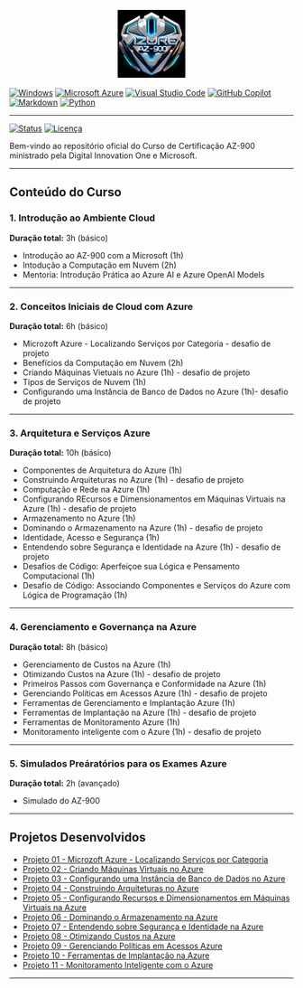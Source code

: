 <p align="center">
  <img src="/images/logo.jpg" alt="Microsoft AZ-900">
</p>

[![Windows](https://custom-icon-badges.demolab.com/badge/Windows-0078D6?logo=windows11&logoColor=white)](#)
[![Microsoft Azure](https://custom-icon-badges.demolab.com/badge/Microsoft%20Azure-0089D6?logo=msazure&logoColor=white)](#)
[![Visual Studio Code](https://custom-icon-badges.demolab.com/badge/Visual%20Studio%20Code-0078d7.svg?logo=vsc&logoColor=white)](#)
[![GitHub Copilot](https://img.shields.io/badge/GitHub%20Copilot-000?logo=githubcopilot&logoColor=fff)](#)
[![Markdown](https://img.shields.io/badge/Markdown-%23000000.svg?logo=markdown&logoColor=white)](#)
[![Python](https://img.shields.io/badge/Python-3776AB?logo=python&logoColor=fff)](#)

---
[![Status](https://img.shields.io/badge/status-desenvolvimento-yellow)](https://github.com/SEU_USUARIO/SEU_REPOSITORIO)
[![Licença](https://img.shields.io/badge/licença-MIT-blue)](https://github.com/SEU_USUARIO/SEU_REPOSITORIO/blob/main/LICENSE)

Bem-vindo ao repositório oficial do Curso de Certificação AZ-900 ministrado pela Digital Innovation One e Microsoft.

---

## Conteúdo do Curso

### 1. Introdução ao Ambiente Cloud
**Duração total:** 3h (básico)  
- Introdução ao AZ-900 com a Microsoft (1h)
- Intodução a Computação em Nuvem (2h)  
- Mentoria: Introdução Prática ao Azure AI e Azure OpenAI Models  

---

### 2. Conceitos Iniciais de Cloud com Azure  
**Duração total:** 6h (básico)  
- Microzoft Azure - Localizando Serviços por Categoria - desafio de projeto
- Benefícios da Computação em Nuvem (2h)  
- Criando Máquinas Vietuais no Azure (1h) - desafio de projeto
- Tipos de Serviços de Nuvem (1h)  
- Configurando uma Instância de Banco de Dados no Azure (1h)- desafio de projeto  

---

### 3. Arquitetura e Serviços Azure  
**Duração total:** 10h (básico)  
- Componentes de Arquitetura do Azure (1h)  
- Construindo Arquiteturas no Azure (1h) - desafio de projeto
- Computação e Rede na Azure (1h)  
- Configurando REcursos e Dimensionamentos em Máquinas Virtuais na Azure (1h) - desafio de projeto 
- Armazenamento no Azure (1h)  
- Dominando o Armazenamento na Azure (1h) - desafio de projeto
- Identidade, Acesso e Segurança (1h)  
- Entendendo sobre Segurança e Identidade na Azure (1h) - desafio de projeto
- Desafios de Código: Aperfeiçoe sua Lógica e Pensamento Computacional (1h)  
- Desafio de Código: Associando Componentes e Serviços do Azure com Lógica de Programação (1h)

---

### 4. Gerenciamento e Governança na Azure  
**Duração total:** 8h (básico)  
- Gerenciamento de Custos na Azure (1h)  
- Otimizando Custos na Azure (1h) - desafio de projeto
- Primeiros Passos com Governança e Conformidade na Azure (1h)  
- Gerenciando Políticas em Acessos Azure (1h) - desafio de projeto
- Ferramentas de Gerenciamento e Implantação Azure (1h)
- Ferramentas de Implantação na Azure (1h) - desafio de projeto
- Ferramentas de Monitoramento Azure (1h)
- Monitoramento inteligente com o Azure (1h) - desafio de projeto

---

### 5. Simulados Preáratórios para os Exames Azure
**Duração total:** 2h (avançado)  
- Simulado do AZ-900

---

## Projetos Desenvolvidos

- [Projeto 01 - Microzoft Azure - Localizando Serviços por Categoria](/projects/Projeto%2001%20-%20Microzoft%20Azure%20-%20Localizando%20Serviços%20por%20Categoria/README.md)
- [Projeto 02 - Criando Máquinas Virtuais no Azure](/projects/Projeto%2002%20-%20Criando%20Máquinas%20Virtuais%20no%20Azure/README.md)
- [Projeto 03 - Configurando uma Instância de Banco de Dados no Azure](/projects/Projeto%2003-%20Configurando%20uma%20Instância%20de%20Banco%20de%20Dados%20no%20Azure/README.md)
- [Projeto 04 - Construindo Arquiteturas no Azure](/projects/Projeto%2004%20-%20Construindo%20Arquiteturas%20no%20Azure/README.md)
- [Projeto 05 - Configurando Recursos e Dimensionamentos em Máquinas Virtuais na Azure](/projects/Projeto%2005%20-%20Configurando%20Recursos%20e%20Dimensionamentos%20em%20Máquinas%20Virtuais%20na%20Azure/README.md)
- [Projeto 06 - Dominando o Armazenamento na Azure](/projects/Projeto%2006%20-%20Dominando%20o%20Armazenamento%20na%20Azure/README.md)
- [Projeto 07 - Entendendo sobre Segurança e Identidade na Azure](/projects/Projeto%2007%20-%20Entendendo%20sobre%20Segurança%20e%20Identidade%20na%20Azure/README.md)
- [Projeto 08 - Otimizando Custos na Azure](/projects/Projeto%2008%20-%20Otimizando%20Custos%20na%20Azure/README.md)
- [Projeto 09 - Gerenciando Políticas em Acessos Azure](/projects/Projeto%2009%20-%20Gerenciando%20Políticas%20em%20Acessos%20Azure/README.md)
- [Projeto 10 - Ferramentas de Implantação na Azure](/projects/Projeto%2010%20-%20Ferramentas%20de%20Implantação%20na%20Azure/README.md)
- [Projeto 11 - Monitoramento Inteligente com o Azure](/projects/Projeto%2011%20-%20Monitoramento%20inteligente%20com%20o%20Azure/README.md)

---
